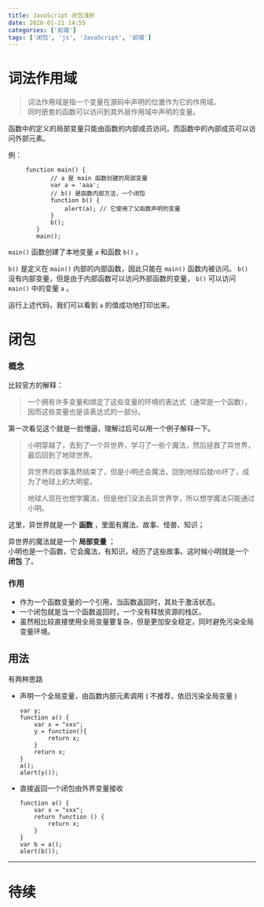 ```yaml
---
title: JavaScript 闭包浅析
date: 2020-01-21 14:55
categories: ['前端']
tags: ['闭包', 'js', 'JavaScript', '前端']
---
```

#  词法作用域

> 词法作用域是指一个变量在源码中声明的位置作为它的作用域。  
>  同时嵌套的函数可以访问到其外层作用域中声明的变量。

函数中的定义的局部变量只能由函数的内部成员访问，而函数中的內部成员可以访问外部元素。

例：

    
    
         function main() {
                // a 是 main 函数创建的局部变量
                var a = 'aaa'; 
                // b() 是函数内部方法，一个闭包
                function b() { 
                    alert(a); // 它使用了父函数声明的变量   
                }
                b();
            }
            main();
    

` main() ` 函数创建了本地变量 ` a ` 和函数 ` b() ` 。

` b() ` 是定义在 ` main() ` 内部的内部函数，因此只能在 ` main() ` 函数内被访问。 ` b() `
没有内部变量，但是由于内部函数可以访问外部函数的变量， ` b() ` 可以访问 ` main() ` 中的变量 ` a ` 。

运行上述代码，我们可以看到 ` a ` 的值成功地打印出来。

#  闭包

###  概念

比较官方的解释：

> 一个拥有许多变量和绑定了这些变量的环境的表达式（通常是一个函数），因而这些变量也是该表达式的一部分。

第一次看见这个就是一脸懵逼，理解过后可以用一个例子解释一下。

> 小明穿越了，去到了一个异世界，学习了一些个魔法，然后拯救了异世界，最后回到了地球世界。  
>  
>  
>  异世界的故事虽然结束了，但是小明还会魔法，回到地球后就nb坏了，成为了地球上的大明星。  
>  
>  
>  地球人现在也想学魔法，但是他们没法去异世界学，所以想学魔法只能通过小明。

这里，异世界就是一个 **函数** ，里面有魔法、故事、怪兽、知识；

异世界的魔法就是一个 **局部变量** ；  
小明也是一个函数，它会魔法，有知识，经历了这些故事。这时候小明就是一个 **闭包** 了。

###  作用

  * 作为一个函数变量的一个引用，当函数返回时，其处于激活状态。 
  * 一个闭包就是当一个函数返回时，一个没有释放资源的栈区。 
  * 虽然相比较直接使用全局变量要复杂，但是更加安全稳定，同时避免污染全局变量环境。 

##  用法

有两种思路

  * 声明一个全局变量，由函数内部元素调用 ( 不推荐，依旧污染全局变量 ) 

    
    
        var y;
        function a() {
            var x = "xxx";
            y = function(){
                return x;
            }
            return x;
        }
        a();
        alert(y());
    

  * 直接返回一个闭包由外界变量接收 

    
    
        function a() {
            var x = "xxx";
            return function () {
                return x;
            }
        }
        var b = a();
        alert(b());
    

* * *

#  待续

